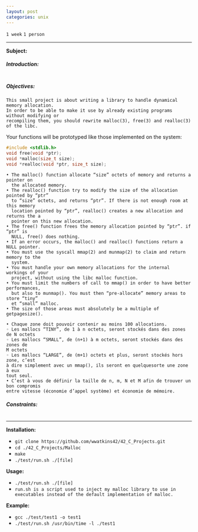 ```yaml
---
layout: post
categories: unix
---
```


`1 week`
`1 person`

---
__Subject:__
##### Introduction:
```

```
##### Objectives:
```
This small project is about writing a library to handle dynamical memory allocation.
In order to be able to make it use by already existing programs without modifying or
recompiling them, you should rewrite malloc(3), free(3) and realloc(3) of the libc.
```
Your functions will be prototyped like those implemented on the system:
``` C
#include <stdlib.h>
void free(void *ptr);
void *malloc(size_t size);
void *realloc(void *ptr, size_t size);
```
```
• The malloc() function allocate “size” octets of memory and returns a pointer on
  the allocated memory.
• The realloc() function try to modify the size of the allocation pointed by “ptr”
  to “size” octets, and returns “ptr”. If there is not enough room at this memory
  location pointed by “ptr”, realloc() creates a new allocation and returns the a
  pointer on this new allocation.
• The free() function frees the memory allocation pointed by “ptr”. if “ptr” is
  NULL, free() does nothing.
• If an error occurs, the malloc() and realloc() functions return a NULL pointer.
• You must use the syscall mmap(2) and munmap(2) to claim and return memory to the
  system.
• You must handle your own memory allocations for the internal workings of your
  project, without using the libc malloc function.
• You must limit the numbers of call to mmap() in order to have better performances,
  but also to munmap(). You must then “pre-allocate” memory areas to store “tiny”
  et “small” malloc.
• The size of those areas must absolutely be a multiple of getpagesize().
```

```
• Chaque zone doit pouvoir contenir au moins 100 allocations.
◦ Les mallocs “TINY”, de 1 à n octets, seront stockés dans des zones de N octets
◦ Les mallocs “SMALL”, de (n+1) à m octets, seront stockés dans des zones de
M octets
◦ Les mallocs “LARGE”, de (m+1) octets et plus, seront stockés hors zone, c’est
à dire simplement avec un mmap(), ils seront en quelquesorte une zone à eux
tout seul.
• C’est à vous de définir la taille de n, m, N et M afin de trouver un bon compromis
entre vitesse (économie d’appel système) et économie de mémoire.
```
##### Constraints:
```

```
---
__Installation:__

* `git clone https://github.com/wwatkins42/42_C_Projects.git`
* `cd ./42_C_Projects/Malloc`
* `make`
* `./test/run.sh ./[file]`

**Usage:**
* `./test/run.sh ./[file]`
* `run.sh is a script used to inject my malloc library to use in executables instead of the default implementation of malloc.`

**Example:**
* `gcc ./test/test1 -o test1`
* `./test/run.sh /usr/bin/time -l ./test1`

